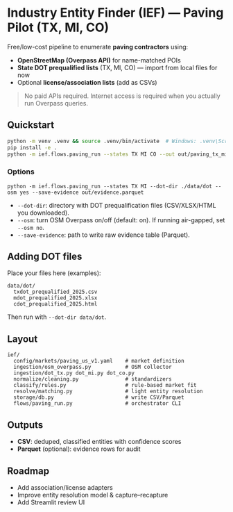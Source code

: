 # Industry Entity Finder (IEF) — Paving Pilot (TX, MI, CO)

Free/low-cost pipeline to enumerate **paving contractors** using:
- **OpenStreetMap (Overpass API)** for name-matched POIs
- **State DOT prequalified lists** (TX, MI, CO) — import from local files for now
- Optional **license/association lists** (add as CSVs)

> No paid APIs required. Internet access is required when you actually run Overpass queries.

## Quickstart

```bash
python -m venv .venv && source .venv/bin/activate  # Windows: .venv\Scripts\activate
pip install -e .
python -m ief.flows.paving_run --states TX MI CO --out out/paving_tx_mi_co.csv
```

### Options
```
python -m ief.flows.paving_run --states TX MI --dot-dir ./data/dot --osm yes --save-evidence out/evidence.parquet
```

- `--dot-dir`: directory with DOT prequalification files (CSV/XLSX/HTML you downloaded).
- `--osm`: turn OSM Overpass on/off (default: on). If running air-gapped, set `--osm no`.
- `--save-evidence`: path to write raw evidence table (Parquet).

## Adding DOT files
Place your files here (examples):
```
data/dot/
  txdot_prequalified_2025.csv
  mdot_prequalified_2025.xlsx
  cdot_prequalified_2025.html
```

Then run with `--dot-dir data/dot`.

## Layout
```
ief/
  config/markets/paving_us_v1.yaml    # market definition
  ingestion/osm_overpass.py           # OSM collector
  ingestion/dot_tx.py dot_mi.py dot_co.py
  normalize/cleaning.py               # standardizers
  classify/rules.py                   # rule-based market fit
  resolve/matching.py                 # light entity resolution
  storage/db.py                       # write CSV/Parquet
  flows/paving_run.py                 # orchestrator CLI
```

## Outputs
- **CSV**: deduped, classified entities with confidence scores
- **Parquet** (optional): evidence rows for audit

## Roadmap
- Add association/license adapters
- Improve entity resolution model & capture–recapture
- Add Streamlit review UI
